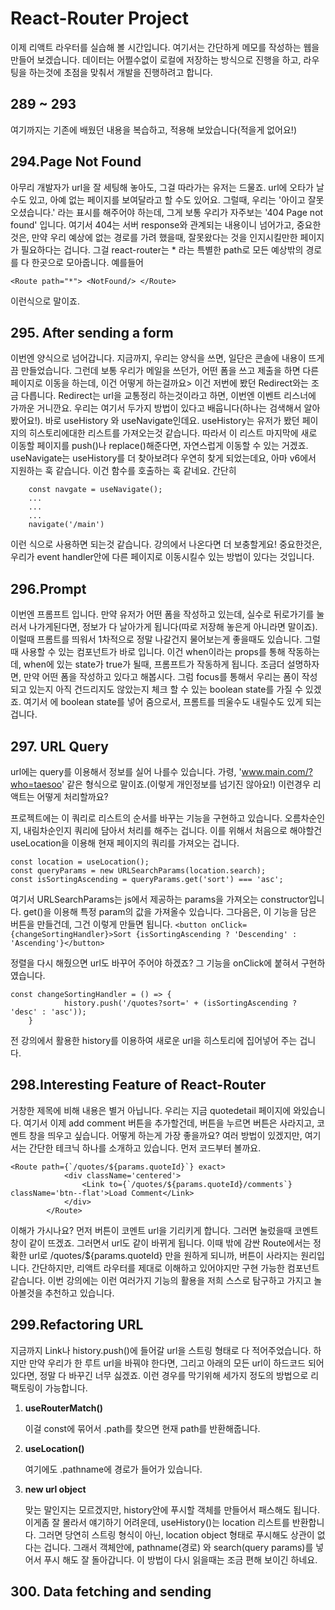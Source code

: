 # React-Router Project

이제 리액트 라우터를 실습해 볼 시간입니다.
여기서는 간단하게 메모를 작성하는 웹을 만들어 보겠습니다.
데이터는 어쩔수없이 로컬에 저장하는 방식으로 진행을 하고, 라우팅을 하는것에 초점을 맞춰서 개발을 진행하려고 합니다.

## 289 ~ 293

여기까지는 기존에 배웠던 내용을 복습하고, 적용해 보았습니다(적을게 없어요!)

## 294.Page Not Found

아무리 개발자가 url을 잘 세팅해 놓아도, 그걸 따라가는 유저는 드물죠. url에 오타가 날 수도 있고,
아예 없는 페이지를 보여달라고 할 수도 있어요. 그럴때, 우리는 '아이고 잘못 오셨습니다.' 라는 표시를 해주어야 하는데,
그게 보통 우리가 자주보는 '404 Page not found' 입니다. 여기서 404는 서버 response와 관계되는 내용이니 넘어가고, 중요한것은,
만약 우리 예상에 없는 경로를 가려 했을때, 잘못왔다는 것을 인지시킬만한 페이지가 필요하다는 겁니다.
그걸 react-router는 * 라는 특별한 path로 모든 예상밖의 경로를 다 한곳으로 모아줍니다.
예를들어

```<Route path="*"> <NotFound/> </Route>```

이런식으로 말이죠.

## 295. After sending a form

이번엔 양식으로 넘어갑니다. 지금까지, 우리는 양식을 쓰면, 일단은 콘솔에 내용이 뜨게끔 만들었습니다.
그런데 보통 우리가 메일을 쓰던가, 어떤 폼을 쓰고 제출을 하면 다른 페이지로 이동을 하는데, 이건 어떻게 하는걸까요>
이건 저번에 봤던 Redirect와는 조금 다릅니다. Redirect는 url을 교통정리 하는것이라고 하면, 이번엔 이벤트 리스너에 가까운 거니깐요.
우리는 여기서 두가지 방법이 있다고 배웁니다(하나는 검색해서 알아봤어요!). 바로 useHistory 와 useNavigate인데요.
useHistory는 유저가 봤던 페이지의 히스토리에대한 리스트를 가져오는것 같습니다. 따라서 이 리스트 마지막에 새로 이동할 페이지를 push()나 replace()해준다면,
자연스럽게 이동할 수 있는 거겠죠. useNavigate는 useHistory를 더 찾아보려다 우연히 찾게 되었는데요, 아마 v6에서 지원하는 훅 같습니다.
이건 함수를 호출하는 훅 같네요. 간단히

```
    const navgate = useNavigate();
    ...
    ...
    ...
    navigate('/main')
```

이런 식으로 사용하면 되는것 같습니다. 강의에서 나온다면 더 보충할게요! 중요한것은, 우리가 event handler안에
다른 페이지로 이동시킬수 있는 방법이 있다는 것입니다.

## 296.Prompt

이번엔 프롬프트 입니다. 만약 유저가 어떤 폼을 작성하고 있는데, 실수로 뒤로가기를 눌러서 나가게된다면, 정보가 다 날아가게 됩니다(따로 저장해 놓은게 아니라면 말이죠). 이럴때 프롬트를 띄워서 1차적으로 정말
나갈건지 물어보는게 좋을때도 있습니다.
그럴때 사용할 수 있는 컴포넌트가 바로 <Prompt>입니다. 이건 when이라는 props를 통해 작동하는데, when에 있는 state가 true가 될때, 프롬프트가 작동하게 됩니다.
조금더 설명하자면, 만약 어떤 폼을 작성하고 있다고 해봅시다. 그럼 focus를 통해서 우리는 폼이 작성되고 있는지 아직 건드리지도 않았는지 체크 할 수 있는 boolean state를 가질 수 있겠죠.
여기서 <Prompt>에 boolean state를 넣어 줌으로서, 프롬트를 띄울수도 내릴수도 있게 되는 겁니다.

## 297. URL Query

url에는 query를 이용해서 정보를 실어 나를수 있습니다. 가령, 'www.main.com/?who=taesoo' 같은 형식으로 말이죠.(이렇게 개인정보를 넘기진 않아요!)
이런경우 리액트는 어떻게 처리할까요?

프로젝트에는 이 쿼리로 리스트의 순서를 바꾸는 기능을 구현하고 있습니다. 오름차순인지, 내림차순인지 쿼리에 담아서 처리를 해주는 겁니다.
이를 위해서 처음으로 해야할건 useLocation을 이용해 현재 페이지의 쿼리를 가져오는 겁니다.

```
const location = useLocation();
const queryParams = new URLSearchParams(location.search);
const isSortingAscending = queryParams.get('sort') === 'asc';
```

여기서 URLSearchParams는 js에서 제공하는 params을 가져오는 constructor입니다. get()을 이용해 특정 param의 값을 가져올수 있습니다.
그다음은, 이 기능을 담은 버튼을 만들건데, 그건 이렇게 만들면 됩니다.
```<button onClick={changeSortingHandler}>Sort {isSortingAscending ? 'Descending' : 'Ascending'}</button>```

정렬을 다시 해줬으면 url도 바꾸어 주어야 하겠죠? 그 기능을 onClick에 붙혀서 구현하였습니다.

```
const changeSortingHandler = () => {
            history.push('/quotes?sort=' + (isSortingAscending ? 'desc' : 'asc'));
    }
```

전 강의에서 활용한 history를 이용하여 새로운 url을 히스토리에 집어넣어 주는 겁니다.

## 298.Interesting Feature of React-Router
거창한 제목에 비해 내용은 별거 아닙니다. 우리는 지금 quotedetail 페이지에 와있습니다. 여기서 이제 add comment 버튼을 추가할건데,
버튼을 누르면 버튼은 사라지고, 코멘트 창을 띄우고 싶습니다. 어떻게 하는게 가장 좋을까요?
여러 방법이 있겠지만, 여기서는 간단한 테크닉 하나를 소개하고 있습니다. 먼저 코드부터 볼까요.
```
<Route path={`/quotes/${params.quoteId}`} exact>
            <div className='centered'>
                <Link to={`/quotes/${params.quoteId}/comments`} className='btn--flat'>Load Comment</Link>
            </div>
        </Route>
```
이해가 가시나요? 먼저 버튼이 코멘트 url을 기리키게 합니다. 그러면 눌렀을때 코멘트 창이 같이 뜨겠죠. 그러면서 url도 같이 바뀌게 됩니다.
이때 밖에 감싼 Route에서는 정확한 url로 /quotes/${params.quoteId} 만을 원하게 되니까, 버튼이 사라지는 원리입니다. 간단하지만, 리액트 라우터를 제대로 이해하고 있어야지만 구현 가능한 컴포넌트 같습니다. 
이번 강의에는 이런 여러가지 기능의 활용을 저희 스스로 탐구하고 가지고 놀아볼것을 추천하고 있습니다.

## 299.Refactoring URL
지금까지 Link나 history.push()에 들어갈 url을 스트링 형태로 다 적어주었습니다. 하지만 만약 우리가 한 루트 url을 바꿔야 한다면, 그리고 아래의 모든 url이 하드코드 되어 있다면, 정말 다 바꾸긴 너무 싫겠죠.
이런 경우를 막기위해 세가지 정도의 방법으로 리팩토링이 가능합니다.
1. **useRouterMatch()**
   
    이걸 const에 묶어서 .path를 찾으면 현재 path를 반환해줍니다.

2. **useLocation()**

    여기에도 .pathname에 경로가 들어가 있습니다.
3. **new url object**

    맞는 말인지는 모르겠지만, history안에 푸시할 객체를 만들어서 패스해도 됩니다.<br> 이게좀 잘 몰라서 얘기하기 어려운데, useHistory()는 location 리스트를 반환합니다. 그러면 당연히 스트링 형식이 아닌, location object 형태로 푸시해도 상관이 없다는 겁니다. 그래서 객체안에, pathname(경로) 와 search(query params)를 넣어서 푸시 해도 잘 돌아갑니다.
    이 방법이 다시 읽을때는 조금 편해 보이긴 하네요.

## 300. Data fetching and sending





